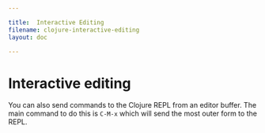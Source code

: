 ```yaml
---

title:  Interactive Editing
filename: clojure-interactive-editing
layout: doc

---
```


# Interactive editing

You can also send commands to the Clojure REPL from an editor buffer. The main command to do this is `C-M-x` which will send the most outer form to the REPL.
